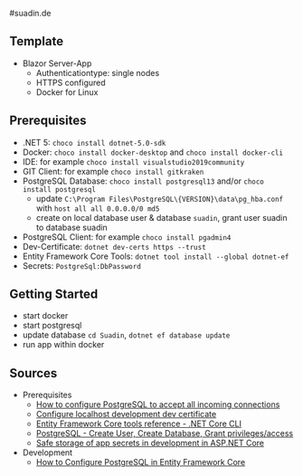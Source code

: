 #suadin.de

## Template

* Blazor Server-App
  * Authenticationtype: single nodes
  * HTTPS configured
  * Docker for Linux

## Prerequisites

* .NET 5: `choco install dotnet-5.0-sdk`
* Docker: `choco install docker-desktop` and `choco install docker-cli`
* IDE: for example `choco install visualstudio2019community`
* GIT Client: for example `choco install gitkraken`
* PostgreSQL Database: `choco install postgresql13` and/or `choco install postgresql`
  * update `C:\Program Files\PostgreSQL\{VERSION}\data\pg_hba.conf` with `host all all 0.0.0.0/0 md5`
  * create on local database user & database `suadin`, grant user suadin to database suadin
* PostgreSQL Client: for example `choco install pgadmin4`
* Dev-Certificate: `dotnet dev-certs https --trust`
* Entity Framework Core Tools: `dotnet tool install --global dotnet-ef`
* Secrets: `PostgreSql:DbPassword`

## Getting Started
* start docker
* start postgresql
* update database `cd Suadin`, `dotnet ef database update`
* run app within docker

## Sources
* Prerequisites
  * [How to configure PostgreSQL to accept all incoming connections](https://stackoverflow.com/questions/3278379/how-to-configure-postgresql-to-accept-all-incoming-connections)
  * [Configure localhost development dev certificate](https://docs.servicestack.net/netcore-localhost-cert)
  * [Entity Framework Core tools reference - .NET Core CLI](https://docs.microsoft.com/en-us/ef/core/cli/dotnet)
  * [PostgreSQL - Create User, Create Database, Grant privileges/access](https://medium.com/@mohammedhammoud/postgresql-create-user-create-database-grant-privileges-access-aabb2507c0aa)
  * [Safe storage of app secrets in development in ASP.NET Core](https://docs.microsoft.com/en-us/aspnet/core/security/app-secrets?view=aspnetcore-6.0&tabs=windows)
* Development
  * [How to Configure PostgreSQL in Entity Framework Core](https://code-maze.com/configure-postgresql-ef-core/)